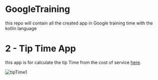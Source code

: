 # GoogleTraining
this repo will contain all the created app in Google training time with the kotlin language 

# 2 - Tip Time App
this app is for calculate the tip Time from the cost of service
[here](https://github.com/LenouarMiloud/GoogleTraining/tree/main/2-%20TipTime).

![tipTime1](https://user-images.githubusercontent.com/29558298/115014757-09761400-9eb3-11eb-8298-3e2ad36a7c4a.png)

